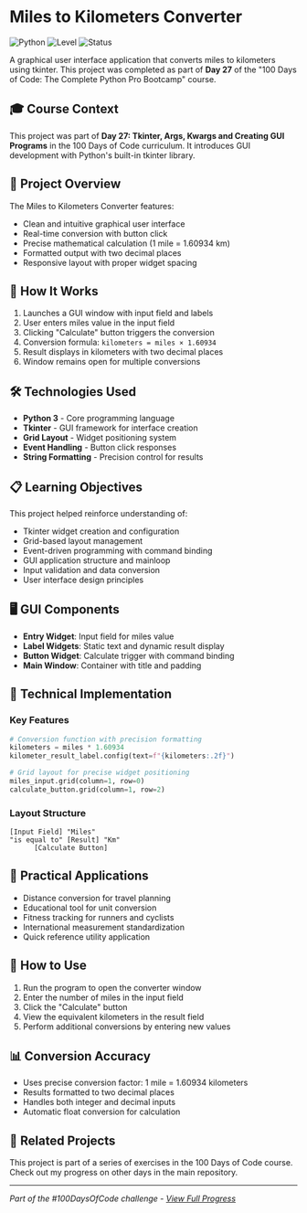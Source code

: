 # Miles to Kilometers Converter

![Python](https://img.shields.io/badge/Python-3-blue?style=for-the-badge)
![Level](https://img.shields.io/badge/Level-Intermediate-yellow?style=for-the-badge)
![Status](https://img.shields.io/badge/Status-Complete-brightgreen?style=for-the-badge)

A graphical user interface application that converts miles to kilometers using tkinter. This project was completed as part of **Day 27** of the "100 Days of Code: The Complete Python Pro Bootcamp" course.

## 🎓 Course Context

This project was part of **Day 27: Tkinter, Args, Kwargs and Creating GUI Programs** in the 100 Days of Code curriculum. It introduces GUI development with Python's built-in tkinter library.

## 🎯 Project Overview

The Miles to Kilometers Converter features:
- Clean and intuitive graphical user interface
- Real-time conversion with button click
- Precise mathematical calculation (1 mile = 1.60934 km)
- Formatted output with two decimal places
- Responsive layout with proper widget spacing

## 🚀 How It Works

1. Launches a GUI window with input field and labels
2. User enters miles value in the input field
3. Clicking "Calculate" button triggers the conversion
4. Conversion formula: `kilometers = miles × 1.60934`
5. Result displays in kilometers with two decimal places
6. Window remains open for multiple conversions

## 🛠️ Technologies Used

- **Python 3** - Core programming language
- **Tkinter** - GUI framework for interface creation
- **Grid Layout** - Widget positioning system
- **Event Handling** - Button click responses
- **String Formatting** - Precision control for results

## 📋 Learning Objectives

This project helped reinforce understanding of:
- Tkinter widget creation and configuration
- Grid-based layout management
- Event-driven programming with command binding
- GUI application structure and mainloop
- Input validation and data conversion
- User interface design principles

## 🖥️ GUI Components

- **Entry Widget**: Input field for miles value
- **Label Widgets**: Static text and dynamic result display
- **Button Widget**: Calculate trigger with command binding
- **Main Window**: Container with title and padding

## 🔧 Technical Implementation

### Key Features
```python
# Conversion function with precision formatting
kilometers = miles * 1.60934
kilometer_result_label.config(text=f"{kilometers:.2f}")

# Grid layout for precise widget positioning
miles_input.grid(column=1, row=0)
calculate_button.grid(column=1, row=2)
```

### Layout Structure
```
[Input Field] "Miles"
"is equal to" [Result] "Km"
      [Calculate Button]
```

## 💼 Practical Applications

- Distance conversion for travel planning
- Educational tool for unit conversion
- Fitness tracking for runners and cyclists
- International measurement standardization
- Quick reference utility application

## 🎯 How to Use

1. Run the program to open the converter window
2. Enter the number of miles in the input field
3. Click the "Calculate" button
4. View the equivalent kilometers in the result field
5. Perform additional conversions by entering new values

## 📊 Conversion Accuracy

- Uses precise conversion factor: 1 mile = 1.60934 kilometers
- Results formatted to two decimal places
- Handles both integer and decimal inputs
- Automatic float conversion for calculation

## 🔄 Related Projects

This project is part of a series of exercises in the 100 Days of Code course. Check out my progress on other days in the main repository.

---

*Part of the #100DaysOfCode challenge - [View Full Progress](https://github.com/evncosta/100-Days-of-Code)*
